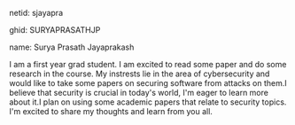 netid: sjayapra

ghid: SURYAPRASATHJP

name: Surya Prasath Jayaprakash

I am a first year grad student. I am excited to read some paper and do some research in the course. My instrests lie in the area of cybersecurity and would like to take some papers on securing software from attacks on them.I believe that security is crucial in today's world, I'm eager to learn more about it.I plan on using some academic papers that relate to security topics. I'm excited to share my thoughts and learn from you all.
